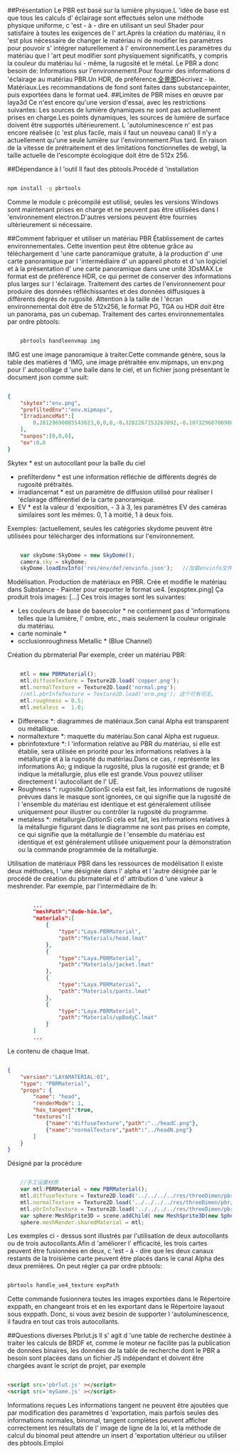 ##Présentation
Le PBR est basé sur la lumière physique.L 'idée de base est que tous les calculs d' éclairage sont effectués selon une méthode physique uniforme, c 'est - à - dire en utilisant un seul Shader pour satisfaire à toutes les exigences de l' art.Après la création du matériau, il n 'est plus nécessaire de changer le matériau ni de modifier les paramètres pour pouvoir s' intégrer naturellement à l' environnement.Les paramètres du matériau que l 'art peut modifier sont physiquement significatifs, y compris la couleur du matériau lui - même, la rugosité et le métal.
Le PBR a donc besoin de:
Informations sur l'environnement.Pour fournir des informations d 'éclairage au matériau PBR.Un HDR, de préférence.[全景图](http://localhost/LayaAir2_Auto/panorama.md)Décrivez - le.
Matériaux.Les recommandations de fond sont faites dans substancepainter, puis exportées dans le format ue4.
##Limites de PBR mises en œuvre par laya3d
Ce n'est encore qu'une version d'essai, avec les restrictions suivantes:
Les sources de lumière dynamiques ne sont pas actuellement prises en charge.Les points dynamiques, les sources de lumière de surface doivent être supportés ultérieurement.
L 'autoluminescence n' est pas encore réalisée (c 'est plus facile, mais il faut un nouveau canal)
Il n'y a actuellement qu'une seule lumière sur l'environnement.Plus tard.
En raison de la vitesse de prétraitement et des limitations fonctionnelles de webgl, la taille actuelle de l'escompte écologique doit être de 512x 256.

##Dépendance à l 'outil
Il faut des pbtools.Procédé d 'installation

```bash

npm install -g pbrtools
```

Comme le module c précompilé est utilisé, seules les versions Windows sont maintenant prises en charge et ne peuvent pas être utilisées dans l 'environnement electron.D'autres versions peuvent être fournies ultérieurement si nécessaire.

##Comment fabriquer et utiliser un matériau PBR
Établissement de cartes environnementales.
Cette invention peut être obtenue grâce au téléchargement d 'une carte panoramique gratuite, à la production d' une carte panoramique par l 'intermédiaire d' un appareil photo et d 'un logiciel et à la présentation d' une carte panoramique dans une unité 3DsMAX.Le format est de préférence HDR, ce qui permet de conserver des informations plus larges sur l 'éclairage.
Traitement des cartes de l'environnement pour produire des données réfléchissantes et des données diffusiques à différents degrés de rugosité.
Attention à la taille de l 'écran environnemental doit être de 512x256, le format PG, TGA ou HDR doit être un panorama, pas un cubemap.
Traitement des cartes environnementales par ordre pbtools:

```bash

    pbrtools handleenvmap img
```
IMG est une image panoramique à traiter.Cette commande génère, sous la table des matières d 'IMG, une image prétraitée env.mipmaps, un env.png pour l' autocollage d 'une balle dans le ciel, et un fichier jsong présentant le document json comme suit:

```json

{
    "skytex":"env.png",
    "prefiltedEnv":"env.mipmaps",
    "IrradianceMat":[
        0.28129690885543823,0,0,0,-0.3282267153263092,-0.1073296070098877,0,0,-0.29809144139289856,0.13647188246250153,-0.17396731674671173,0,-0.5436494946479797,0.18786616623401642,0.2717423141002655,0.5554966926574707,0.2510770261287689,0,0,0,-0.295642226934433,-0.08785344660282135,0,0,-0.2755483090877533,0.12092982232570648,-0.16322359442710876,0,-0.5187899470329285,0.1655164659023285,0.3213203251361847,0.5639563798904419,0.17064285278320312,0,0,0,-0.22071118652820587,-0.04934860020875931,0,0,-0.21280556917190552,0.08689119666814804,-0.12129425257444382,0,-0.40946751832962036,0.11174142360687256,0.36054936051368713,0.5101194381713867
    ],
    "sunpos":[0,0,0],
    "ev":0.0
}
```

Skytex * est un autocollant pour la balle du ciel
* prefilterdenv * est une information réfléchie de différents degrés de rugosité prétraités.
* irradiancemat * est un paramètre de diffusion utilisé pour réaliser l 'éclairage différentiel de la carte panoramique.
* EV * est la valeur d 'exposition, - 3 à 3, les paramètres EV des caméras similaires sont les mêmes: 0, 1 à moitié, 1 à deux fois.

Exemples:
(actuellement, seules les catégories skydome peuvent être utilisées pour télécharger des informations sur l'environnement.

```javascript

    var skyDome:SkyDome = new SkyDome();
    camera.sky = skyDome;
    skyDome.loadEnvInfo('res/env/def/envinfo.json');   //加载envinfo文件指定的环境光照信息。
```


Modélisation.
Production de matériaux en PBR.
Crée et modifie le matériau dans Substance - Painter pour exporter le format ue4.
[expsptex.ping]
Ça produit trois images:
[...]
Ces trois images sont les suivantes:
* Les couleurs de base de basecolor * ne contiennent pas d 'informations telles que la lumière, l' ombre, etc., mais seulement la couleur originale du matériau.
* carte nominale *
* occlusionroughness Metallic * (Blue Channel)

Création du pbrmaterial
Par exemple, créer un matériau PBR:

```javascript

    mtl = new PBRMaterial();
    mtl.diffuseTexture = Texture2D.load('copper.png');
    mtl.normalTexture = Texture2D.load('normal.png');
    //mtl.pbrInfoTexture = Texture2D.load('orm.png'); 这个可有可无。
    mtl.roughness = 0.5;
    mtl.metaless =  1.0;
```

* Difference *: diagrammes de matériaux.Son canal Alpha est transparent ou métallique.
* normaltexture *: maquette du matériau.Son canal Alpha est rugueux.
* pbrinfotexture *: l 'information relative au PBR du matériau, si elle est établie, sera utilisée en priorité pour les informations relatives à la métallurgie et à la rugosité du matériau.Dans ce cas, r représente les informations Ao; g indique la rugosité, plus la rugosité est grande; et B indique la métallurgie, plus elle est grande.Vous pouvez utiliser directement l 'autocollant de l' UE.
* Roughness *: rugosité.OptionSi cela est fait, les informations de rugosité prévues dans le masque sont ignorées, ce qui signifie que la rugosité de l 'ensemble du matériau est identique et est généralement utilisée uniquement pour illustrer ou contrôler la rugosité du programme.
* metaless *: métallurgie.OptionSi cela est fait, les informations relatives à la métallurgie figurant dans le diagramme ne sont pas prises en compte, ce qui signifie que la métallurgie de l 'ensemble du matériau est identique et est généralement utilisée uniquement pour la démonstration ou la commande programmée de la métallurgie.

Utilisation de matériaux PBR dans les ressources de modélisation
Il existe deux méthodes, l 'une désignée dans l' alpha et l 'autre désignée par le procédé de création du pbrmaterial et d' attribution d 'une valeur à meshrender.
Par exemple, par l'intermédiaire de lh:

```json

        ...
        "meshPath":"dude-him.lm",
        "materials":[
            {
                "type":"Laya.PBRMaterial",
                "path":"Materials/head.lmat"
            },
            {
                "type":"Laya.PBRMaterial",
                "path":"Materials/jacket.lmat"
            },
            {
                "type":"Laya.PBRMaterial",
                "path":"Materials/pants.lmat"
            },
            {
                "type":"Laya.PBRMaterial",
                "path":"Materials/upBodyC.lmat"
            }
        ]
        ...
```

Le contenu de chaque lmat.

```json

{
    "version":"LAYAMATERIAL:01",
    "type": "PBRMaterial",
    "props": {
        "name": "head",
        "renderMode": 1,
        "has_tangent":true,
        "textures":[
            {"name":"diffuseTexture","path":"../headC.png"},
            {"name":"normalTexture","path":"../headN.png"}
        ]
    }
}
```


Désigné par la procédure

```javascript

    //手工设置材质
    var mtl:PBRMaterial = new PBRMaterial();
    mtl.diffuseTexture = Texture2D.load('../../../../res/threeDimen/pbr/basecolor.png');
    mtl.normalTexture = Texture2D.load('../../../../res/threeDimen/pbr/normal.png');
    mtl.pbrInfoTexture = Texture2D.load('../../../../res/threeDimen/pbr/orm.png');
    var sphere:MeshSprite3D = scene.addChild( new MeshSprite3D(new SphereMesh(0.1, 32, 32))) as MeshSprite3D;
    sphere.meshRender.sharedMaterial = mtl;

```


Les exemples ci - dessus sont illustrés par l'utilisation de deux autocollants ou de trois autocollants.Afin d 'améliorer l' efficacité, les trois cartes peuvent être fusionnées en deux, c 'est - à - dire que les deux canaux restants de la troisième carte peuvent être placés dans le canal Alpha des deux premières.
On peut régler ça par ordre pbtools:

```bash

pbrtools handle_ue4_texture expPath
```

Cette commande fusionnera toutes les images exportées dans le Répertoire exppath, en changeant trois et en les exportant dans le Répertoire layaout sous exppath.
Donc, si vous avez besoin de supporter l 'autoluminescence, il faudra en tout cas trois autocollants.

##Questions diverses
Pbrlut.js
Il s' agit d 'une table de recherche destinée à traiter les calculs de BRDF et, comme le moteur ne facilite pas la publication de données binaires, les données de la table de recherche dont le PBR a besoin sont placées dans un fichier JS indépendant et doivent être chargées avant le script de projet, par exemple

```html

<script src='pbrlut.js' ></script>
<script src='myGame.js' ></script>
```


Informations reçues
Les informations tangent ne peuvent être ajoutées que par modification des paramètres d 'exportation, mais parfois seules des informations normales, binomal, tangent complètes peuvent afficher correctement les résultats de l' image de ligne de la loi, et la méthode de calcul du binomal peut attendre un insert d 'exportation ultérieur ou utiliser des pbtools.Emploi
